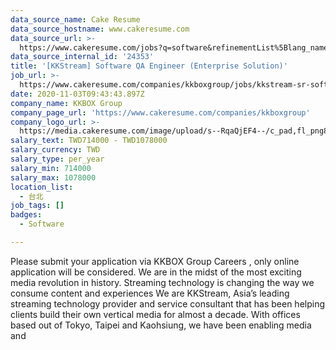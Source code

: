 ```yaml
---
data_source_name: Cake Resume
data_source_hostname: www.cakeresume.com
data_source_url: >-
  https://www.cakeresume.com/jobs?q=software&refinementList%5Blang_name%5D%5B0%5D=English&refinementList%5Bsalary_type%5D=per_year&range%5Bsalary_range%5D%5Bmin%5D=1000000&page=2
data_source_internal_id: '24353'
title: '[KKStream] Software QA Engineer (Enterprise Solution)'
job_url: >-
  https://www.cakeresume.com/companies/kkboxgroup/jobs/kkstream-sr-software-qa-engineer-video-streaming
date: 2020-11-03T09:43:43.897Z
company_name: KKBOX Group
company_page_url: 'https://www.cakeresume.com/companies/kkboxgroup'
company_logo_url: >-
  https://media.cakeresume.com/image/upload/s--RqaQjEF4--/c_pad,fl_png8,h_200,w_200/v1604375754/f9qlpok430hwd4k1zx95.png
salary_text: TWD714000 - TWD1078000
salary_currency: TWD
salary_type: per_year
salary_min: 714000
salary_max: 1078000
location_list:
  - 台北
job_tags: []
badges:
  - Software

---
```


Please submit your application via KKBOX Group Careers , only online application will be considered. We are in the midst of the most exciting media revolution in history. Streaming technology is changing the way we consume content and experiences We are KKStream, Asia’s leading streaming technology provider and service consultant that has been helping clients build their own vertical media for almost a decade. With offices based out of Tokyo, Taipei and Kaohsiung, we have been enabling media and